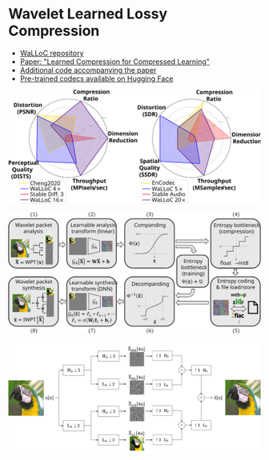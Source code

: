 # Wavelet Learned Lossy Compression

- [WaLLoC repository](https://github.com/danjacobellis/walloc/)
- [Paper: "Learned Compression for Compressed Learning"](https://danjacobellis.net/_static/walloc.pdf)
- [Additional code accompanying the paper](https://github.com/danjacobellis/lccl)
- [Pre-trained codecs available on Hugging Face](https://huggingface.co/danjacobellis/walloc)

![](img/radar.svg)

![](img/walloc.svg)

![](img/wpt.svg)